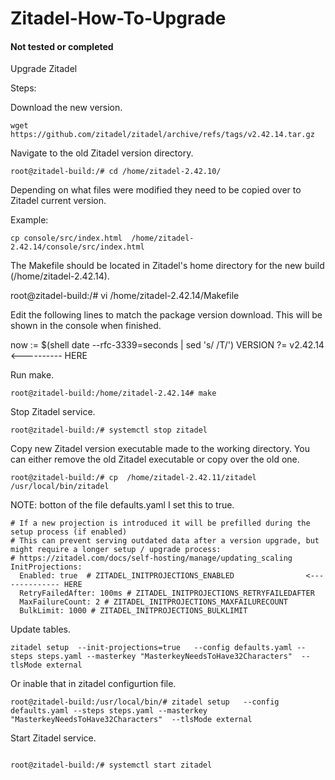 # Zitadel-How-To-Upgrade
####  Not tested or completed ###



Upgrade Zitadel

Steps: 

Download the new version.

```
wget https://github.com/zitadel/zitadel/archive/refs/tags/v2.42.14.tar.gz
```

Navigate to the old Zitadel version directory.

```
root@zitadel-build:/# cd /home/zitadel-2.42.10/
```

Depending on what files were modified they need to be copied over to Zitadel current version.

Example:
```
cp console/src/index.html  /home/zitadel-2.42.14/console/src/index.html 
```

The Makefile should be located in Zitadel's home directory for the new build (/home/zitadel-2.42.14).


root@zitadel-build:/# vi /home/zitadel-2.42.14/Makefile

Edit the following lines to match the package version download. This will be shown in the console when finished.

now := $(shell date --rfc-3339=seconds | sed 's/ /T/')
VERSION ?= v2.42.14                                 <---------- HERE

Run make.
```
root@zitadel-build:/home/zitadel-2.42.14# make
```

Stop Zitadel service.
```
root@zitadel-build:/# systemctl stop zitadel
```

Copy new Zitadel version executable made to the working directory. You can either remove the old Zitadel executable or copy over the old one.
```
root@zitadel-build:/# cp  /home/zitadel-2.42.11/zitadel /usr/local/bin/zitadel
```
NOTE: botton of the file defaults.yaml I set this to true.
```
# If a new projection is introduced it will be prefilled during the setup process (if enabled)
# This can prevent serving outdated data after a version upgrade, but might require a longer setup / upgrade process:
# https://zitadel.com/docs/self-hosting/manage/updating_scaling
InitProjections:
  Enabled: true  # ZITADEL_INITPROJECTIONS_ENABLED                <-------------- HERE
  RetryFailedAfter: 100ms # ZITADEL_INITPROJECTIONS_RETRYFAILEDAFTER
  MaxFailureCount: 2 # ZITADEL_INITPROJECTIONS_MAXFAILURECOUNT
  BulkLimit: 1000 # ZITADEL_INITPROJECTIONS_BULKLIMIT
```

Update tables.
```
zitadel setup  --init-projections=true   --config defaults.yaml --steps steps.yaml --masterkey "MasterkeyNeedsToHave32Characters"  --tlsMode external
```
Or inable that in zitadel configurtion file.
```
root@zitadel-build:/usr/local/bin/# zitadel setup   --config defaults.yaml --steps steps.yaml --masterkey "MasterkeyNeedsToHave32Characters"  --tlsMode external
```

Start Zitadel service. 

```

root@zitadel-build:/# systemctl start zitadel
```
